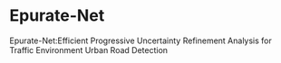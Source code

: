 # Epurate-Net
Epurate-Net:Efficient Progressive Uncertainty Refinement Analysis for Traffic Environment Urban Road Detection
